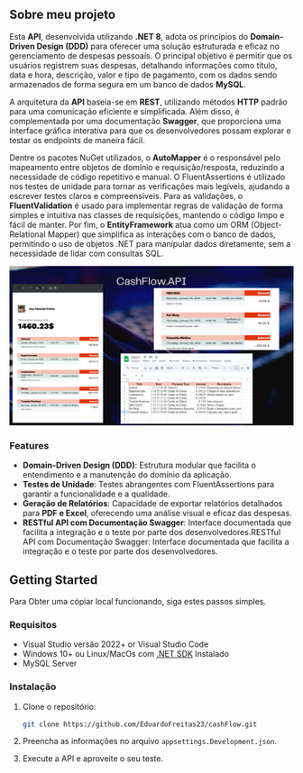 ## Sobre meu projeto

Esta **API**, desenvolvida utilizando **.NET 8**, adota os princípios do **Domain-Driven Design (DDD)** para oferecer uma solução estruturada e eficaz no gerenciamento de despesas pessoais. O principal objetivo é permitir que os usuários registrem suas despesas, detalhando informações como título, data e hora, descrição, valor e tipo de pagamento, com os dados sendo armazenados de forma segura em um banco de dados **MySQL**.

A arquitetura da **API** baseia-se em **REST**, utilizando métodos **HTTP** padrão para uma comunicação eficiente e simplificada. Além disso, é complementada por uma documentação **Swagger**, que proporciona uma interface gráfica interativa para que os desenvolvedores possam explorar e testar os endpoints de maneira fácil.

Dentre os pacotes NuGet utilizados, o **AutoMapper** é o responsável pelo mapeamento entre objetos de domínio e requisição/resposta, reduzindo a necessidade de código repetitivo e manual. O FluentAssertions é utilizado nos testes de unidade para tornar as verificações mais legíveis, ajudando a escrever testes claros e compreensíveis. Para as validações, o **FluentValidation** é usado para implementar regras de validação de forma simples e intuitiva nas classes de requisições, mantendo o código limpo e fácil de manter. Por fim, o **EntityFramework** atua como um ORM (Object-Relational Mapper) que simplifica as interações com o banco de dados, permitindo o uso de objetos .NET para manipular dados diretamente, sem a necessidade de lidar com consultas SQL.

![api-image]

### Features

- **Domain-Driven Design (DDD)**: Estrutura modular que facilita o entendimento e a manutenção do domínio da aplicação.
- **Testes de Unidade**: Testes abrangentes com FluentAssertions para garantir a funcionalidade e a qualidade.
- **Geração de Relatórios**: Capacidade de exportar relatórios detalhados para **PDF e Excel**, oferecendo uma análise visual e eficaz das despesas.
- **RESTful API com Documentação Swagger**: Interface documentada que facilita a integração e o teste por parte dos desenvolvedores.RESTful API com Documentação Swagger: Interface documentada que facilita a integração e o teste por parte dos desenvolvedores.

## Getting Started

Para Obter uma cópiar local funcionando, siga estes passos simples.

### Requisitos 

* Visual Studio versão 2022+ or Visual Studio Code
* Windows 10+ ou Linux/MacOs com [.NET SDK][dot-net-sdk] Instalado
* MySQL Server

### Instalação

1. Clone o repositório:
    ```sh
    git clone https://github.com/EduardoFreitas23/cashFlow.git
    ```

2. Preencha as informações no arquivo `appsettings.Development.json`.
3. Execute a API e aproveite o seu teste.

<!-- Links -->
[dot-net-sdk]: https://dotnet.microsoft.com/en-us/download/dotnet/8.0

<!-- Images -->
[api-image]: Images/ImageAPI.png